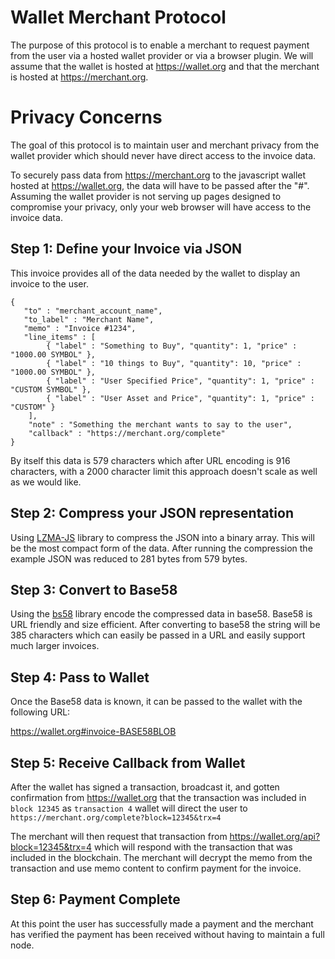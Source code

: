 # Wallet Merchant Protocol

The purpose of this protocol is to enable a merchant to request payment from the user via a hosted wallet provider or via a browser plugin.  We will assume that the wallet is hosted at https://wallet.org and that the merchant is hosted at https://merchant.org.

# Privacy Concerns

The goal of this protocol is to maintain user and merchant privacy from the wallet provider which should never have direct access to the invoice data.

To securely pass data from https://merchant.org to the javascript wallet hosted at https://wallet.org, the data will have to be passed after the "#".  Assuming the wallet provider is not serving up pages designed to compromise your privacy, only your web browser will have access to the invoice data.  

## Step 1: Define your Invoice via JSON 

This invoice provides all of the data needed by the wallet to display an invoice to the user. 

```
{
   "to" : "merchant_account_name",
   "to_label" : "Merchant Name",
   "memo" : "Invoice #1234",
   "line_items" : [
        { "label" : "Something to Buy", "quantity": 1, "price" : "1000.00 SYMBOL" },
        { "label" : "10 things to Buy", "quantity": 10, "price" : "1000.00 SYMBOL" },
        { "label" : "User Specified Price", "quantity": 1, "price" : "CUSTOM SYMBOL" },
        { "label" : "User Asset and Price", "quantity": 1, "price" : "CUSTOM" }
    ],
    "note" : "Something the merchant wants to say to the user",
    "callback" : "https://merchant.org/complete"
}
```
 By itself this data is 579 characters which after URL encoding is 916 characters, with a 2000 character limit this approach doesn't scale as well as we would like.

## Step 2: Compress your JSON representation

Using [LZMA-JS](https://github.com/nmrugg/LZMA-JS/) library to compress the JSON into a binary array.  This will be the most compact form of the data.  After running the compression the example JSON was reduced to 281 bytes from 579 bytes.

## Step 3: Convert to Base58 

Using the [bs58](http://cryptocoinjs.com/modules/misc/bs58/) library encode the compressed data in base58.  Base58 is URL friendly and size efficient.  After converting to base58 the string will be 385 characters which can easily be passed in a URL and easily support much larger invoices. 

## Step 4: Pass to Wallet

Once the Base58 data is known, it can be passed to the wallet with the following URL:

https://wallet.org#invoice-BASE58BLOB

## Step 5: Receive Callback from Wallet

After the wallet has signed a transaction, broadcast it, and gotten confirmation from https://wallet.org that the transaction was included in `block 12345` as `transaction 4` wallet will direct the user to `https://merchant.org/complete?block=12345&trx=4`

The merchant will then request that transaction from https://wallet.org/api?block=12345&trx=4 which will respond with the transaction that was included in the blockchain.   The merchant will decrypt the memo from the transaction and use memo content to confirm payment for the invoice.  

## Step 6: Payment Complete 

At this point the user has successfully made a payment and the merchant has verified the payment has been received without having to maintain a full node.  


 